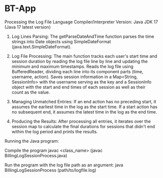 # BT-App
Processing the Log File
Language Compiler/Interpreter Version:
  Java JDK 17 (Java 17 latest version)
1. Log Lines Parsing:
     The getParseDateAndTime function parses the time strings into Date objects using SimpleDateFormat (java.text.SimpleDateFormat).
   
2. Log File Processing:
    The main function tracks each user's start time and session duration by reading the log file line by line and updating the minimum and maximum timestamps.
    Reads the log file using BufferedReader, dividing each line into its component parts (time, username, action).
    Saves session information in a Map<String, SessionInfo> with the username serving as the key and a SessionInfo object with the start and end times of each session as well as their 
    count as the value.
   
3. Managing Unmatched Entries:
   If an end action has no preceding start, it assumes the earliest time in the log as the start time.
   If a start action has no subsequent end, it assumes the latest time in the log as the end time.

4. Producing the Results:
   After processing all entries, it iterates over the session map to calculate the final durations for sessions that didn't end within the log period and prints the results.

Running the Java program:

 Compile the program
   javac <class_name> (javac BillingLogSessionProcess.java)
   
 Run the program with the log file path as an argument:
   java BillingLogSessionProcess  <argument> (path/to/logfile.log)


    
